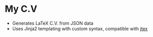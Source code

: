 # My C.V

- Generates LaTeX C.V. from JSON data
- Uses Jinja2 templating with custom syntax, compatible with [jtex](https://mystmd.org/jtex/template-rules)
